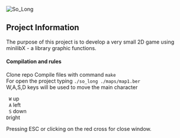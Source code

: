 ![So_Long](https://github.com/carlarfranca/so_long/blob/96dfbb0a0661ff6452d5b40ae71b4a058642a08b/so_long.gif)
## Project Information

The purpose of this project is to develop a very small 2D game using minilibX - a library graphic functions.

#### Compilation and rules

  Clone repo
  Compile files with command ```make```<br>
  For open the project typing ```./so_long ./maps/map1.ber ``` <br>
  W,A,S,D  keys will be used to move the main character <br>

  ``` W``` up <br>
  ``` A``` left <br>
  ``` S``` down <br>
  ``` D ```right <br>
        
  Pressing ESC or clicking on the red cross for close window. <br>
